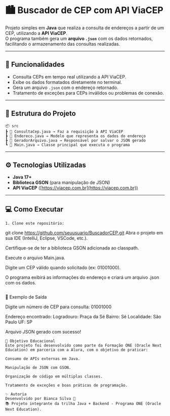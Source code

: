 # 🏙️ Buscador de CEP com API ViaCEP

Projeto simples em **Java** que realiza a consulta de endereços a partir de um CEP, utilizando a **API ViaCEP**.  
O programa também gera um **arquivo `.json`** com os dados retornados, facilitando o armazenamento das consultas realizadas.

---

## 🚀 Funcionalidades

- Consulta CEPs em tempo real utilizando a API ViaCEP.  
- Exibe os dados formatados diretamente no terminal.  
- Gera um arquivo `.json` com o endereço retornado.  
- Tratamento de exceções para CEPs inválidos ou problemas de conexão.

---

## 🧩 Estrutura do Projeto
```
📦 src
┣ 📜 ConsultaCep.java → Faz a requisição à API ViaCEP
┣ 📜 Endereco.java → Modelo que representa os dados do endereço
┣ 📜 GeradorArquivo.java → Responsável por salvar o JSON gerado
┗ 📜 Main.java → Classe principal que executa o programa
```
---

## ⚙️ Tecnologias Utilizadas

- **Java 17+**
- **Biblioteca GSON** (para manipulação de JSON)
- **API ViaCEP** ([https://viacep.com.br](https://viacep.com.br))

---

## 💻 Como Executar
```
1. Clone este repositório:
   ```
   git clone https://github.com/seuusuario/BuscadorCEP.git
Abra o projeto em sua IDE (IntelliJ, Eclipse, VSCode, etc.).

Certifique-se de ter a biblioteca GSON adicionada ao classpath.

Execute o arquivo Main.java.

Digite um CEP válido quando solicitado (ex: 01001000).

O programa exibirá as informações do endereço e criará um arquivo .json com os dados.
```
```
📄 Exemplo de Saída

Digite um número de CEP para consulta:
01001000

Endereço encontrado:
Logradouro: Praça da Sé
Bairro: Sé
Localidade: São Paulo
UF: SP

Arquivo JSON gerado com sucesso!
```
🎯 Objetivo Educacional
Este projeto foi desenvolvido como parte da Formação ONE (Oracle Next Education) em parceria com a Alura, com o objetivo de praticar:

Consumo de APIs externas em Java.

Manipulação de JSON com GSON.

Organização de código em múltiplas classes.

Tratamento de exceções e boas práticas de programação.

✨ Autoria
Desenvolvido por Bianca Silva 💙
📚 Projeto integrante da trilha Java + Backend - Programa ONE (Oracle Next Education).
